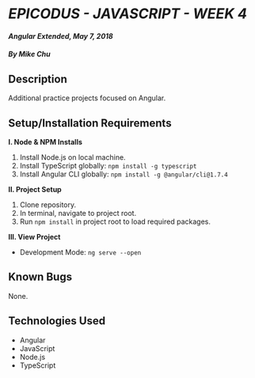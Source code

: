 # _EPICODUS - JAVASCRIPT - WEEK 4_

#### _Angular Extended, May 7, 2018_

#### _By Mike Chu_

## Description

Additional practice projects focused on Angular.

## Setup/Installation Requirements

**I. Node & NPM Installs**
1. Install Node.js on local machine.
2. Install TypeScript globally: `npm install -g typescript`
3. Install Angular CLI globally: `npm install -g @angular/cli@1.7.4`

**II. Project Setup**
1. Clone repository.
2. In terminal, navigate to project root.
3. Run `npm install` in project root to load required packages.

**III. View Project**
* Development Mode: `ng serve --open`

## Known Bugs

None.

## Technologies Used

* Angular
* JavaScript
* Node.js
* TypeScript
